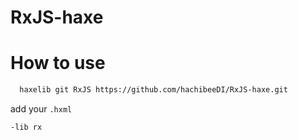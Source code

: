 # RxJS-haxe

# How to use

```bash
  haxelib git RxJS https://github.com/hachibeeDI/RxJS-haxe.git
```

add your `.hxml`

```
-lib rx
```
